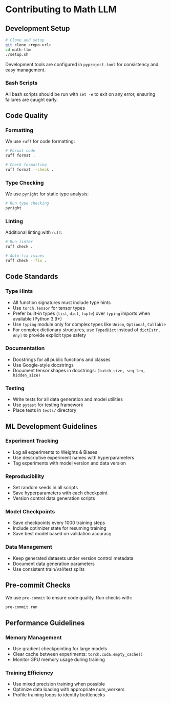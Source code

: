 # Contributing to Math LLM

## Development Setup

```bash
# Clone and setup
git clone <repo-url>
cd math-llm
./setup.sh
```

Development tools are configured in `pyproject.toml` for consistency and easy management.

### Bash Scripts

All bash scripts should be run with `set -e` to exit on any error, ensuring failures are caught early.

## Code Quality

### Formatting

We use `ruff` for code formatting:

```bash
# Format code
ruff format .

# Check formatting
ruff format --check .
```

### Type Checking

We use `pyright` for static type analysis:

```bash
# Run type checking
pyright
```

### Linting

Additional linting with `ruff`:

```bash
# Run linter
ruff check .

# Auto-fix issues
ruff check --fix .
```

## Code Standards

### Type Hints

- All function signatures must include type hints
- Use `torch.Tensor` for tensor types
- Prefer built-in types (`list`, `dict`, `tuple`) over `typing` imports when available (Python 3.9+)
- Use `typing` module only for complex types like `Union`, `Optional`, `Callable`
- For complex dictionary structures, use `TypedDict` instead of `dict[str, Any]` to provide explicit type safety

### Documentation

- Docstrings for all public functions and classes
- Use Google-style docstrings
- Document tensor shapes in docstrings: `(batch_size, seq_len, hidden_size)`

### Testing

- Write tests for all data generation and model utilities
- Use `pytest` for testing framework
- Place tests in `tests/` directory

## ML Development Guidelines

### Experiment Tracking

- Log all experiments to Weights & Biases
- Use descriptive experiment names with hyperparameters
- Tag experiments with model version and data version

### Reproducibility

- Set random seeds in all scripts
- Save hyperparameters with each checkpoint
- Version control data generation scripts

### Model Checkpoints

- Save checkpoints every 1000 training steps
- Include optimizer state for resuming training
- Save best model based on validation accuracy

### Data Management

- Keep generated datasets under version control metadata
- Document data generation parameters
- Use consistent train/val/test splits

## Pre-commit Checks

We use `pre-commit` to ensure code quality. Run checks with:

```bash
pre-commit run
```

## Performance Guidelines

### Memory Management

- Use gradient checkpointing for large models
- Clear cache between experiments: `torch.cuda.empty_cache()`
- Monitor GPU memory usage during training

### Training Efficiency

- Use mixed precision training when possible
- Optimize data loading with appropriate num_workers
- Profile training loops to identify bottlenecks
